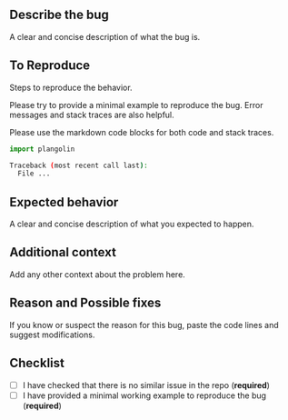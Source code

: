 ## Describe the bug

A clear and concise description of what the bug is.

## To Reproduce

Steps to reproduce the behavior.

Please try to provide a minimal example to reproduce the bug. Error messages and stack traces are also helpful.

Please use the markdown code blocks for both code and stack traces.

```python
import plangolin
```

```bash
Traceback (most recent call last):
  File ...
```

## Expected behavior

A clear and concise description of what you expected to happen.

## Additional context

Add any other context about the problem here.

## Reason and Possible fixes

If you know or suspect the reason for this bug, paste the code lines and suggest modifications.

## Checklist

- [ ] I have checked that there is no similar issue in the repo (**required**)
- [ ] I have provided a minimal working example to reproduce the bug (**required**)
